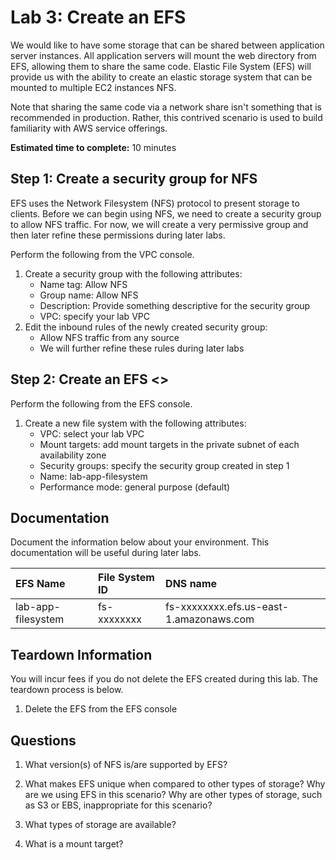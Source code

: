 # Lab 3: Create an EFS

We would like to have some storage that can be shared between application server instances. All application servers will mount the web directory from EFS, allowing them to share the same code. Elastic File System (EFS) will provide us with the ability to create an elastic storage system that can be mounted to multiple EC2 instances NFS.

Note that sharing the same code via a network share isn't something that is recommended in production. Rather, this contrived scenario is used to build familiarity with AWS service offerings.

**Estimated time to complete:** 10 minutes

## Step 1: Create a security group for NFS

EFS uses the Network Filesystem (NFS) protocol to present storage to clients. Before we can begin using NFS, we need to create a security group to allow NFS traffic. For now, we will create a very permissive group and then later refine these permissions during later labs.

Perform the following from the VPC console.

1. Create a security group with the following attributes:
    * Name tag: Allow NFS
    * Group name: Allow NFS
    * Description: Provide something descriptive for the security group
    * VPC: specify your lab VPC
2. Edit the inbound rules of the newly created security group:
    * Allow NFS traffic from any source
    * We will further refine these rules during later labs

## Step 2: Create an EFS <<whatever its called>>

Perform the following from the EFS console.

1. Create a new file system with the following attributes:
    * VPC: select your lab VPC
    * Mount targets: add mount targets in the private subnet of each availability zone
    * Security groups: specify the security group created in step 1
    * Name: lab-app-filesystem
    * Performance mode: general purpose (default)

## Documentation

Document the information below about your environment. This documentation will be useful during later labs.

| EFS Name           | File System ID | DNS name                                |
| :----------------- | :------------- | :-------------------------------------- |
| lab-app-filesystem | fs-xxxxxxxx    | fs-xxxxxxxx.efs.us-east-1.amazonaws.com |

## Teardown Information

You will incur fees if you do not delete the EFS created during this lab. The teardown process is below.

1. Delete the EFS from the EFS console

## Questions

1. What version(s) of NFS is/are supported by EFS?

2. What makes EFS unique when compared to other types of storage? Why are we using EFS in this scenario? Why are other types of storage, such as S3 or EBS, inappropriate for this scenario?

3. What types of storage are available?

4. What is a mount target?
